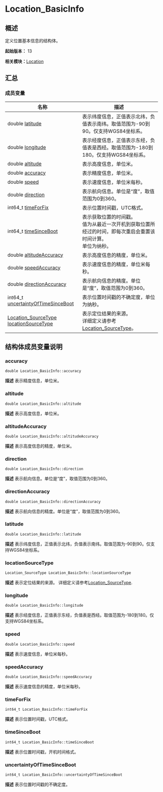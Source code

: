 # Location_BasicInfo


## 概述

定义位置基本信息的结构体。

**起始版本：** 13

**相关模块：**[Location](_location.md)


## 汇总


### 成员变量

| 名称 | 描述 | 
| -------- | -------- |
| double [latitude](#latitude) | 表示纬度信息，正值表示北纬，负值表示南纬。取值范围为-90到90。仅支持WGS84坐标系。  | 
| double [longitude](#longitude) | 表示经度信息，正值表示东经，负值表是西经。取值范围为-180到180。仅支持WGS84坐标系。  | 
| double [altitude](#altitude) | 表示高度信息，单位米。  | 
| double [accuracy](#accuracy) | 表示精度信息，单位米。  | 
| double [speed](#speed) | 表示速度信息，单位米每秒。  | 
| double [direction](#direction) | 表示航向信息。单位是“度”，取值范围为0到360。  | 
| int64_t [timeForFix](#timeforfix) | 表示位置时间戳，UTC格式。  | 
| int64_t [timeSinceBoot](#timesinceboot) | 表示获取位置的时间戳。<br/>值为从最近一次开机到获取位置所经过的时间，即每次重启会重置该时间计算。<br/>单位为纳秒。  | 
| double [altitudeAccuracy](#altitudeaccuracy) | 表示高度信息的精度，单位米。  | 
| double [speedAccuracy](#speedaccuracy) | 表示速度信息的精度，单位米每秒。  | 
| double [directionAccuracy](#directionaccuracy) | 表示航向信息的精度。单位是“度”，取值范围为0到360。  | 
| int64_t [uncertaintyOfTimeSinceBoot](#uncertaintyoftimesinceboot) | 表示位置时间戳的不确定度，单位为纳秒。  | 
| [Location_SourceType](_location.md#location_sourcetype) [locationSourceType](#locationsourcetype) | 表示定位结果的来源。<br/>详细定义请参考[Location_SourceType](_location.md#location_sourcetype)。 | 


## 结构体成员变量说明


### accuracy

```
double Location_BasicInfo::accuracy
```
**描述**
表示精度信息，单位米。


### altitude

```
double Location_BasicInfo::altitude
```
**描述**
表示高度信息，单位米。


### altitudeAccuracy

```
double Location_BasicInfo::altitudeAccuracy
```
**描述**
表示高度信息的精度，单位米。


### direction

```
double Location_BasicInfo::direction
```
**描述**
表示航向信息。单位是“度”，取值范围为0到360。


### directionAccuracy

```
double Location_BasicInfo::directionAccuracy
```
**描述**
表示航向信息的精度。单位是“度”，取值范围为0到360。


### latitude

```
double Location_BasicInfo::latitude
```
**描述**
表示纬度信息，正值表示北纬，负值表示南纬。取值范围为-90到90。仅支持WGS84坐标系。


### locationSourceType

```
Location_SourceType Location_BasicInfo::locationSourceType
```
**描述**
表示定位结果的来源。 详细定义请参考[Location_SourceType](_location.md#location_sourcetype).


### longitude

```
double Location_BasicInfo::longitude
```
**描述**
表示经度信息，正值表示东经，负值表是西经。取值范围为-180到180。仅支持WGS84坐标系。


### speed

```
double Location_BasicInfo::speed
```
**描述**
表示速度信息，单位米每秒。


### speedAccuracy

```
double Location_BasicInfo::speedAccuracy
```
**描述**
表示速度信息的精度，单位米每秒。


### timeForFix

```
int64_t Location_BasicInfo::timeForFix
```
**描述**
表示位置时间戳，UTC格式。


### timeSinceBoot

```
int64_t Location_BasicInfo::timeSinceBoot
```
**描述**
表示位置时间戳，开机时间格式。


### uncertaintyOfTimeSinceBoot

```
int64_t Location_BasicInfo::uncertaintyOfTimeSinceBoot
```
**描述**
表示位置时间戳的不确定度。
